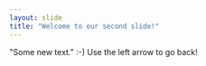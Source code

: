 ```yaml
---
layout: slide
title: "Welcome to our second slide!"
---
```

"Some new text." :-)
Use the left arrow to go back!
